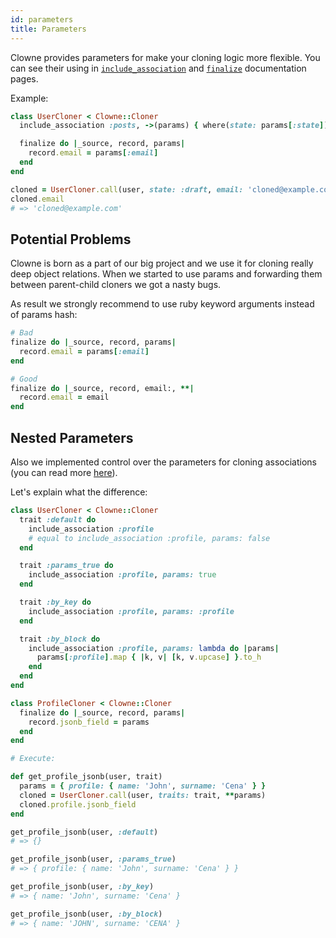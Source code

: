 ```yaml
---
id: parameters
title: Parameters
---
```


Clowne provides parameters for make your cloning logic more flexible. You can see their using in [`include_association`](include_association.md#scope) and [`finalize`](finalize.md) documentation pages.

Example:

```ruby
class UserCloner < Clowne::Cloner
  include_association :posts, ->(params) { where(state: params[:state]) }

  finalize do |_source, record, params|
    record.email = params[:email]
  end
end

cloned = UserCloner.call(user, state: :draft, email: 'cloned@example.com')
cloned.email
# => 'cloned@example.com'
```

## Potential Problems

Clowne is born as a part of our big project and we use it for cloning really deep object relations. When we started to use params and forwarding them between parent-child cloners we got a nasty bugs.

As result we strongly recommend to use ruby keyword arguments instead of params hash:

```ruby
# Bad
finalize do |_source, record, params|
  record.email = params[:email]
end

# Good
finalize do |_source, record, email:, **|
  record.email = email
end
```

## Nested Parameters

Also we implemented control over the parameters for cloning associations (you can read more [here](https://github.com/palkan/clowne/issues/15)).

Let's explain what the difference:

```ruby
class UserCloner < Clowne::Cloner
  trait :default do
    include_association :profile
    # equal to include_association :profile, params: false
  end

  trait :params_true do
    include_association :profile, params: true
  end

  trait :by_key do
    include_association :profile, params: :profile
  end

  trait :by_block do
    include_association :profile, params: lambda do |params|
      params[:profile].map { |k, v| [k, v.upcase] }.to_h
    end
  end
end

class ProfileCloner < Clowne::Cloner
  finalize do |_source, record, params|
    record.jsonb_field = params
  end
end

# Execute:

def get_profile_jsonb(user, trait)
  params = { profile: { name: 'John', surname: 'Cena' } }
  cloned = UserCloner.call(user, traits: trait, **params)
  cloned.profile.jsonb_field
end

get_profile_jsonb(user, :default)
# => {}

get_profile_jsonb(user, :params_true)
# => { profile: { name: 'John', surname: 'Cena' } }

get_profile_jsonb(user, :by_key)
# => { name: 'John', surname: 'Cena' }

get_profile_jsonb(user, :by_block)
# => { name: 'JOHN', surname: 'CENA' }
```
